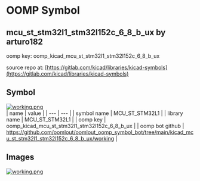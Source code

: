 # OOMP Symbol  
## mcu_st_stm32l1_stm32l152c_6_8_b_ux  by arturo182  
  
oomp key: oomp_kicad_mcu_st_stm32l1_stm32l152c_6_8_b_ux  
  
source repo at: [https://gitlab.com/kicad/libraries/kicad-symbols](https://gitlab.com/kicad/libraries/kicad-symbols)  
## Symbol  
  
[![working.png](working_600.png)](working.png)  
| name | value | 
| --- | --- | 
| symbol name | MCU_ST_STM32L1 | 
| library name | MCU_ST_STM32L1 | 
| oomp key | oomp_kicad_mcu_st_stm32l1_stm32l152c_6_8_b_ux | 
| oomp bot github | https://github.com/oomlout/oomlout_oomp_symbol_bot/tree/main/kicad_mcu_st_stm32l1_stm32l152c_6_8_b_ux/working | 
## Images  
  
[![working.png](working_140.png)](working.png)  
